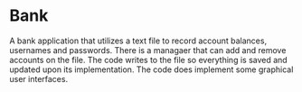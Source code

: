 # Bank
A bank application that utilizes a text file to record account balances, usernames and passwords.
There is a managaer that can add and remove accounts on the file.
The code writes to the file so everything is saved and updated upon its implementation.
The code does implement some graphical user interfaces. 
